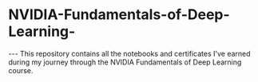 # NVIDIA-Fundamentals-of-Deep-Learning-
--- This repository contains all the notebooks and certificates I've earned during my journey through the NVIDIA Fundamentals of Deep Learning course.
